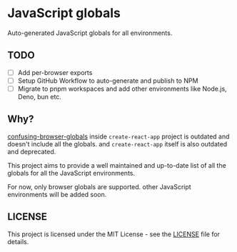# JavaScript globals

Auto-generated JavaScript globals for all environments.

## TODO

- [ ] Add per-browser exports
- [ ] Setup GitHub Workflow to auto-generate and publish to NPM
- [ ] Migrate to pnpm workspaces and add other environments like Node.js, Deno, bun etc.

## Why?

[confusing-browser-globals](https://github.com/facebook/create-react-app/blob/main/packages/confusing-browser-globals/index.js#L10) inside `create-react-app` project is outdated and doesn't include all the globals. and `create-react-app` itself is also outdated and deprecated.

This project aims to provide a well maintained and up-to-date list of all the globals for all the JavaScript environments.

For now, only browser globals are supported. other JavaScript environments will be added soon.

## LICENSE

This project is licensed under the MIT License - see the [LICENSE](LICENSE) file for details.
